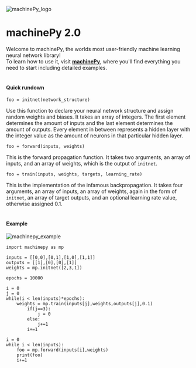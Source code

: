 ![machinePy_logo](https://machinepy.xyz/wp-content/uploads/2020/09/big_logo4.png)
# machinePy 2.0

Welcome to machinePy, the worlds most user-friendly machine learning neural network library!<br>
To learn how to use it, visit **[machinePy](https://machinepy.xyz)**, where you'll find everything you need to start including detailed examples.<br><br>
#### Quick rundown<br>
```
foo = initnet(network_structure)
```
Use this function to declare your neural network structure and assign random weights and biases. It takes an array of integers. The first element determines the amount of inputs and the last element determines the amount of outputs. Every element in between represents a hidden layer with the integer value as the amount of neurons in that particular hidden layer.  
```
foo = forward(inputs, weights)
```
This is the forward propagation function. It takes two arguments, an array of inputs, and an array of weights, which is the output of `initnet`.
```
foo = train(inputs, weights, targets, learning_rate)
```
This is the implementation of the infamous backpropagation. It takes four arguments, an array of inputs, an array of weights, again in the form of `initnet`, an array of target outputs, and an optional learning rate value, otherwise assigned 0.1.<br><br>
#### Example
![machinepy_example](https://machinepy.xyz/wp-content/uploads/2020/09/XNOR-Gate-2.png)
```
import machinepy as mp

inputs = [[0,0],[0,1],[1,0],[1,1]]
outputs = [[1],[0],[0],[1]]
weights = mp.initnet([2,3,1])

epochs = 10000

i = 0
j = 0 
while(i < len(inputs)*epochs):
	weights = mp.train(inputs[j],weights,outputs[j],0.1)
		if(j==3):
			j = 0
		else:
			j+=1
		i+=1

i = 0
while i < len(inputs):
	foo = mp.forward(inputs[i],weights)
	print(foo)
	i+=1
```
